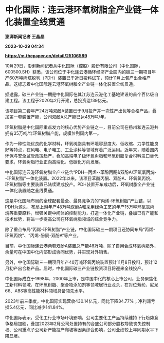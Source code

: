 # 中化国际：连云港环氧树脂全产业链一体化装置全线贯通
**澎湃新闻记者 王晶晶**

**2023-10-29 04:34**

**https://m.thepaper.cn/detail/25106589**

10月29日，澎湃新闻记者从中化国际（控股）股份有限公司（中化国际，600500.SH）获悉，该公司位于中化连云港循环经济产业园内的碳三一期项目年产60万吨丙烷脱氢（PDH）装置已于近日投料试车，预计11月上旬产出合格产品。这标志着中化国际连云港环氧树脂全产业链一体化装置全线贯通。

据透露，碳三产业链一期是中化国际在其江苏连云港化工基地建设的首个百亿级自建工程。该工程于2020年2月开建，总投资达139亿元。

该项目第二套年产24万吨双酚A装置已于9月投产并一次性产出优等合格产品，叠加第一套装置产能，公司双酚A总产能已达48万吨/年。

环氧树脂是中化国际重点发力的核心优势产业链之一，目前公司在扬州和连云港共拥有35万吨/年环氧树脂产能，规模位列国内第一。

作为一种性能优良的化学材料，环氧树脂具有环境容忍度大、低收缩、力学性能良好等特点，在风电、电子电工、工业涂料等领域有着广泛运用。近年来，随着国内环保与安全监管政策趋严，叠加高端电子级环氧树脂和环氧树脂复合材料进口替代要求，环氧树脂行业正向高端化、低碳化方向发展。

中化国际连云港环氧树脂全产业链含“PDH--丙烯--苯酚丙酮&双酚A/环氧氯丙烷--环氧树脂”一体化装置。2022年以来，该项目苯酚丙酮、双酚A、环氧氯丙烷、环氧树脂等主要装置已陆续建成投产。PDH装置开车成功后，环氧树脂全产业链一体化装置随之全线贯通。

这是中化国际布局的全球配套最全、最具竞争力的“丙烯-环氧树脂”产业链，以PDH为源头，布局上游年产48万吨双酚A和采用绿色工艺的年产15万吨环氧氯丙烷等重要原料，增强关键中间体的控制能力，打造一体化产业链，叠加已有产能和技术优势，将进一步提高公司在环氧树脂领域的综合竞争力。

除了重点布局“丙烯-环氧树脂”产业链，中化国际碳三一期项目还协同布局“丙烯-环氧丙烷”、“丙烯-酚酮-双酚A”等产业。

目前，中化国际连云港两套双酚A装置总产能48万吨，除了自用合成环氧树脂外，余量可在中国中化内部形成协同优势，并实现对外销售。

另外，中化国际碳三一期项目年产40万吨环氧丙烷装置预计11月8日投料，预计12月初产出合格产品。届时，中化国际碳三产业链投资项目将迎来全线投产。

中化国际成立于1998年，2000年上市，是中国中化的核心上市公司，业务聚焦化工新材料领域，在环氧树脂、聚合物添加剂等领域居行业龙头，在对位芳纶、尼龙66、ABS等高性能材料领域具备领先水平。

2023年前三季度，中化国际实现营收430.14亿元，同比下降34.77%；净利润亏损5.4亿元，同比减少141.84%。

中化国际表示，受化工行业市场环境影响，公司主要化工产品持续维持下行趋势竞争格局加剧，叠加2023年2月公司处置持有的合盛公司部分股权导致丧失控制权、公司重点子公司新产能投产爬坡等因素综合影响，公司业绩较上年同期水平下降显著。